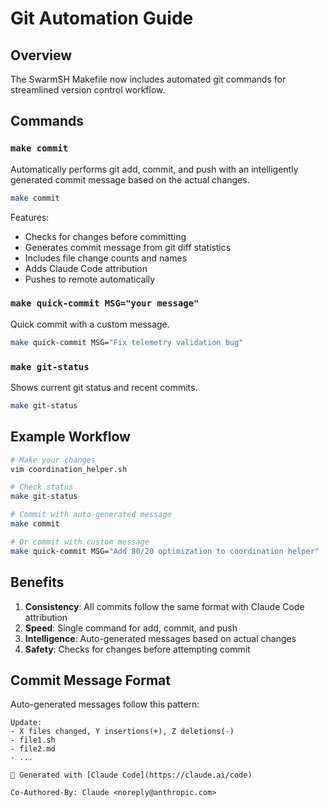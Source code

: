 # Git Automation Guide

## Overview

The SwarmSH Makefile now includes automated git commands for streamlined version control workflow.

## Commands

### `make commit`
Automatically performs git add, commit, and push with an intelligently generated commit message based on the actual changes.

```bash
make commit
```

Features:
- Checks for changes before committing
- Generates commit message from git diff statistics
- Includes file change counts and names
- Adds Claude Code attribution
- Pushes to remote automatically

### `make quick-commit MSG="your message"`
Quick commit with a custom message.

```bash
make quick-commit MSG="Fix telemetry validation bug"
```

### `make git-status`
Shows current git status and recent commits.

```bash
make git-status
```

## Example Workflow

```bash
# Make your changes
vim coordination_helper.sh

# Check status
make git-status

# Commit with auto-generated message
make commit

# Or commit with custom message
make quick-commit MSG="Add 80/20 optimization to coordination helper"
```

## Benefits

1. **Consistency**: All commits follow the same format with Claude Code attribution
2. **Speed**: Single command for add, commit, and push
3. **Intelligence**: Auto-generated messages based on actual changes
4. **Safety**: Checks for changes before attempting commit

## Commit Message Format

Auto-generated messages follow this pattern:
```
Update:
- X files changed, Y insertions(+), Z deletions(-)
- file1.sh
- file2.md
- ...

🤖 Generated with [Claude Code](https://claude.ai/code)

Co-Authored-By: Claude <noreply@anthropic.com>
```